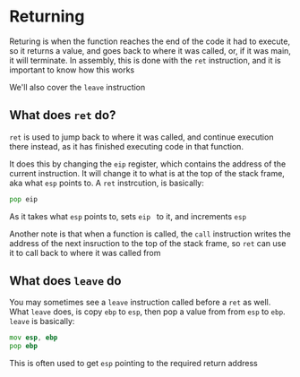 # Returning

Returing is when the function reaches the end of the code it had to execute, so it returns a value, and goes back to where it was called, or, if it was main, it will terminate. In assembly, this is done with the `ret` instruction, and it is important to know how this works

We'll also cover the `leave` instruction

## What does `ret` do?

`ret` is used to jump back to where it was called, and continue execution there instead, as it has finished executing code in that function. 

It does this by changing the `eip` register, which contains the address of the current instruction. It will change it to what is at the top of the stack frame, aka what `esp` points to. A `ret` instrcution, is basically:
```asm
pop eip
```
As it takes what `esp` points to, sets `eip
` to it, and increments `esp`

Another note is that when a function is called, the `call` instruction writes the address of the next insruction to the top of the stack frame, so `ret` can use it to call back to where it was called from

## What does `leave` do

You may sometimes see a `leave` instruction called before a `ret` as well. What `leave` does, is copy `ebp` to `esp`, then pop a value from from `esp` to `ebp`. `leave` is basically:
```asm
mov esp, ebp
pop ebp
```

This is often used to get `esp` pointing to the required return address
